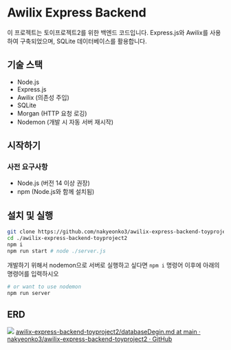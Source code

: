 # Awilix Express Backend

이 프로젝트는 토이프로젝트2를 위한 백엔드 코드입니다. Express.js와 Awilix를 사용하여 구축되었으며, SQLite 데이터베이스를 활용합니다.

## 기술 스택

- Node.js
- Express.js
- Awilix (의존성 주입)
- SQLite
- Morgan (HTTP 요청 로깅)
- Nodemon (개발 시 자동 서버 재시작)

## 시작하기

### 사전 요구사항

- Node.js (버전 14 이상 권장)
- npm (Node.js와 함께 설치됨)

## 설치 및 실행

```bash
git clone https://github.com/nakyeonko3/awilix-express-backend-toyproject2
cd ./awilix-express-backend-toyproject2
npm i
npm run start # node ./server.js
```

개발하기 위해서 nodemon으로 서버로 실행하고 싶다면 `npm i` 명령어 이후에 아래의 명령어를 입력하시오

```bash
# or want to use nodemon
npm run server
```

## ERD 

![](https://i.imgur.com/HokagIE.png)
[awilix-express-backend-toyproject2/databaseDegin.md at main · nakyeonko3/awilix-express-backend-toyproject2 · GitHub](https://github.com/nakyeonko3/awilix-express-backend-toyproject2/blob/main/databaseDegin.md)

